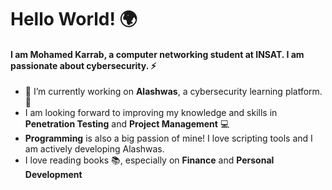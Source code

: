 # Hello World! 🌍

#### I am **Mohamed Karrab**, a computer networking student at INSAT. I am passionate about cybersecurity. ⚡

- 🔭 I’m currently working on **Alashwas**, a cybersecurity learning platform. 🎯
- I am looking forward to improving my knowledge and skills in **Penetration Testing** and **Project Management** 💻
- **Programming** is also a big passion of mine! I love scripting tools and I am actively developing Alashwas.
- I love reading books 📚, especially on **Finance** and **Personal Development** 
